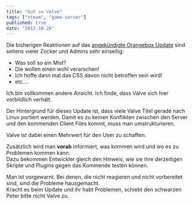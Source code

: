 ```yaml
---
title: "Gut so Valve"
tags: ["steam", "game-server"]
published: true
date: "2012-10-26"
---
```


Die bisherigen Reaktionen auf das [angekündigte Orangebox Update](/orangebox-update-angekundigt-das-probleme-bereiten-wird/) sind seitens vieler Zocker und Admins sehr einseitig:

- Was soll so ein Mist?
- Die wollen einen wohl verarschen!
- Ich hoffe dann mal das CSS davon nicht betroffen sein wird!
- etc….

Ich bin vollkommen andere Ansicht. Ich finde, dass Valve sich hier vorbildlich verhält.

Der Hintergrund für dieses Update ist, dass viele Valve Titel gerade nach Linux portiert werden. Damit es zu keinen Konflikten zwischen den Server und den kommenden Client Files kommt, muss man umstrukturieren.

Valve ist dabei einen Mehrwert für den User zu schaffen.

Zusätzlich wird man **vorab** informiert, was kommen wird und wo es zu Problemen kommen kann.  
Dazu bekommen Entwickler gleich den Hinweis, wie sie ihre derzeitigen Skripte und Plugins gegen das Kommende testen können.

Man ist vorgewarnt. Bei denen, die nicht reagieren und nicht vorbereitet sind, sind die Probleme hausgemacht.  
Kracht es beim Update und ihr habt Problemen, schiebt den schwarzen Peter bitte nicht Valve zu.


